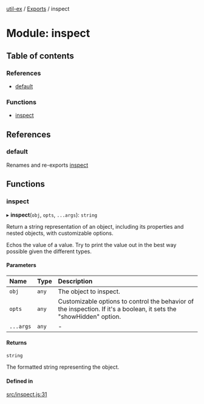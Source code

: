 [util-ex](../README.md) / [Exports](../modules.md) / inspect

# Module: inspect

## Table of contents

### References

- [default](inspect.md#default)

### Functions

- [inspect](inspect.md#inspect)

## References

### default

Renames and re-exports [inspect](inspect.md#inspect)

## Functions

### inspect

▸ **inspect**(`obj`, `opts`, `...args`): `string`

Return a string representation of an object, including its properties and nested objects, with customizable options.

Echos the value of a value. Try to print the value out
in the best way possible given the different types.

#### Parameters

| Name | Type | Description |
| :------ | :------ | :------ |
| `obj` | `any` | The object to inspect. |
| `opts` | `any` | Customizable options to control the behavior of the inspection. If it's a boolean, it sets the "showHidden" option. |
| `...args` | `any` | - |

#### Returns

`string`

The formatted string representing the object.

#### Defined in

[src/inspect.js:31](https://github.com/snowyu/util-ex.js/blob/fac65b1/src/inspect.js#L31)
